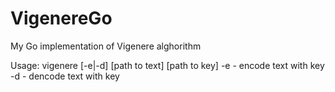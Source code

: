 # VigenereGo
My Go implementation of Vigenere alghorithm

Usage:
vigenere [-e|-d] [path to text] [path to key]
  -e - encode text with key
  -d - dencode text with key
